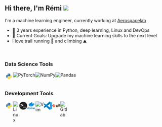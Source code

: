 ## Hi there, I'm Rémi <img src="https://raw.githubusercontent.com/MartinHeinz/MartinHeinz/master/wave.gif" width="20px">

I'm a machine learning engineer, currently working at [Aerospacelab](https://www.aerospacelab.be)

- 🔭 3 years experience in Python, deep learning, Linux and DevOps
- 🥅 Current Goals: Upgrade my machine learning skills to the next level
- I love trail running 🏃 and climbing ⛰️

<br />

### Data Science Tools

<img align="left" alt="Python" width="26px" src="https://raw.githubusercontent.com/github/explore/80688e429a7d4ef2fca1e82350fe8e3517d3494d/topics/python/python.png" />  
<img align="left" alt="PyTorch" height="26px" src="https://raw.githubusercontent.com/pytorch/pytorch/master/docs/source/_static/img/pytorch-logo-dark.svg" />
<img align="left" alt="NumPy" height="26px" src="https://numpy.org/images/logos/numpy.svg" />
<img align="left" alt="Pandas" height="26px" src="https://raw.githubusercontent.com/pandas-dev/pandas/master/web/pandas/static/img/pandas.svg" /> 

<br />
<br />

### Development Tools

<img align="left" alt="Python" width="26px" src="https://raw.githubusercontent.com/github/explore/80688e429a7d4ef2fca1e82350fe8e3517d3494d/topics/python/python.png" />
<img align="left" alt="Linux" width="19px" src="https://upload.wikimedia.org/wikipedia/commons/3/35/Tux.svg" />
<img align="left" alt="Terminal" title="Terminal" width="26px" src="https://raw.githubusercontent.com/github/explore/80688e429a7d4ef2fca1e82350fe8e3517d3494d/topics/terminal/terminal.png" />
<img align="left" alt="Docker" width="26px" src="https://raw.githubusercontent.com/github/explore/80688e429a7d4ef2fca1e82350fe8e3517d3494d/topics/docker/docker.png" />
<img align="left" alt="Vim" width="26px" src="https://github.com/vim/vim/blob/master/runtime/vim48x48.png?raw=true" />
<img align="left" alt="Visual Studio Code" width="26px" src="https://raw.githubusercontent.com/github/explore/80688e429a7d4ef2fca1e82350fe8e3517d3494d/topics/visual-studio-code/visual-studio-code.png" />
<img align="left" alt="Git" width="26px" src="https://raw.githubusercontent.com/github/explore/80688e429a7d4ef2fca1e82350fe8e3517d3494d/topics/git/git.png" />
<img align="left" alt="Gitlab" width="26px" src="https://about.gitlab.com/images/icons/logos/slp-icon.svg" />
